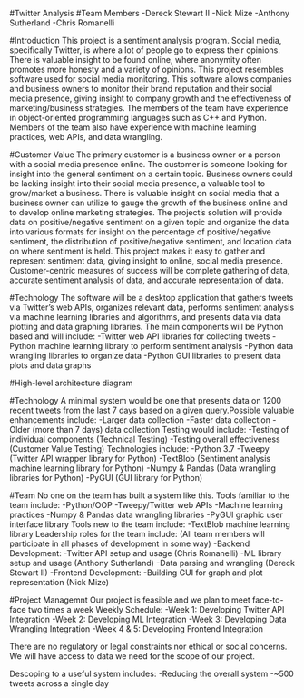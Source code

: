 #Twitter Analysis
#Team Members
    -Dereck Stewart II
    -Nick Mize
    -Anthony Sutherland
    -Chris Romanelli

#Introduction
This project is a sentiment analysis program. Social media, specifically Twitter, is where a lot of people go to express their opinions. There is valuable insight to be found online, where anonymity often promotes more honesty and a variety of opinions. This project resembles software used for social media monitoring. This software allows companies and business owners to monitor their brand reputation and their social media presence, giving insight to company growth and the effectiveness of marketing/business strategies. The members of the team have experience in object-oriented programming languages such as C++ and Python. Members of the team also have experience with machine learning practices, web APIs, and data wrangling.

#Customer Value
The primary customer is a business owner or a person with a social media presence online. The customer is someone looking for insight into the general sentiment on a certain topic. Business owners could be lacking insight into their social media presence, a valuable tool to grow/market a business. There is valuable insight on social media that a business owner can utilize to gauge the growth of the business online and to develop online marketing strategies. The project’s solution will provide data on positive/negative sentiment on a given topic and organize the data into various formats for insight on the percentage of positive/negative sentiment, the distribution of positive/negative sentiment, and location data on where sentiment is held. This project makes it easy to gather and represent sentiment data, giving insight to online, social media presence. Customer-centric measures of success will be complete gathering of data, accurate sentiment analysis of data, and accurate representation of data.

#Technology
The software will be a desktop application that gathers tweets via Twitter’s web APIs, organizes relevant data, performs sentiment analysis via machine learning libraries and algorithms, and presents data via data plotting and data graphing libraries.
The main components will be Python based and will include:
    -Twitter web API libraries for collecting tweets
    -Python machine learning library to perform sentiment analysis
    -Python data wrangling libraries to organize data
    -Python GUI libraries to present data plots and data graphs

#High-level architecture diagram

#Technology
A minimal system would be one that presents data on 1200 recent tweets from the last 7 days based on a given query.Possible valuable enhancements include:
    -Larger data collection
    -Faster data collection
    -Older (more than 7 days) data collection
Testing would include:
    -Testing of individual components (Technical Testing)
    -Testing overall effectiveness (Customer Value Testing)
Technologies include:
    -Python 3.7
    -Tweepy (Twitter API wrapper library for Python)
    -TextBlob (Sentiment analysis machine learning library for Python)
    -Numpy & Pandas (Data wrangling libraries for Python)
    -PyGUI (GUI library for Python)

#Team
No one on the team has built a system like this.
Tools familiar to the team include:
    -Python/OOP
    -Tweepy/Twitter web APIs
    -Machine learning practices
    -Numpy & Pandas data wrangling libraries
    -PyGUI graphic user interface library
Tools new to the team include:
    -TextBlob machine learning library
Leadership roles for the team include: (All team members will participate in all phases of development in some way)
 -Backend Development:
    -Twitter API setup and usage (Chris Romanelli)
    -ML library setup and usage (Anthony Sutherland)
    -Data parsing and wrangling (Dereck Stewart II)
    -Frontend Development:
    -Building GUI for graph and plot representation (Nick Mize)

#Project Managemnt
Our project is feasible and we plan to meet face-to-face two times a week
Weekly Schedule:
    -Week 1: Developing Twitter API Integration
    -Week 2: Developing ML Integration
    -Week 3: Developing Data Wrangling Integration
    -Week 4 & 5: Developing Frontend Integration

There are no regulatory or legal constraints nor ethical or social concerns. We will have access to data we need for the scope of our project.

Descoping to a useful system includes:
    -Reducing the overall system
        -~500 tweets across a single day
